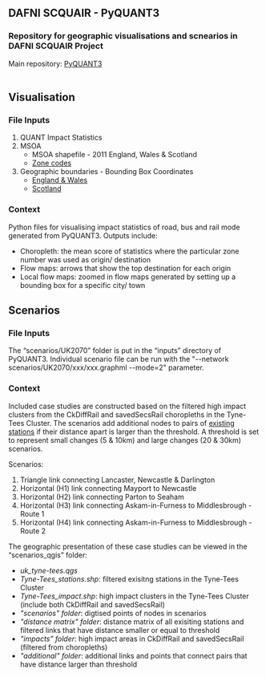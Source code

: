 ## DAFNI SCQUAIR - PyQUANT3
### Repository for geographic visualisations and scnearios in DAFNI SCQUAIR Project
Main repository: [PyQUANT3](https://github.com/maptube/PyQUANT3) <br />
<br />

## Visualisation ##
### File Inputs ###
1. QUANT Impact Statistics 
2. MSOA
    - MSOA shapefile - 2011 England, Wales & Scotland 
    - [Zone codes](https://osf.io/x2gbn/)
3. Geographic boundaries - Bounding Box Coordinates 
    - [England & Wales](https://geoportal.statistics.gov.uk/datasets/980da620a0264647bd679642f96b42c1/explore?location=54.403370%2C-0.937795%2C7.22)
    - [Scotland](https://www.nrscotland.gov.uk/statistics-and-data/geography/our-products/settlements-and-localities-dataset/settlements-and-localities-digital-boundaries)

### Context ###
Python files for visualising impact statistics of road, bus and rail mode generated from PyQUANT3. Outputs include: 
- Choropleth: the mean score of statistics where the particular zone number was used as origin/ destination
- Flow maps: arrows that show the top destination for each origin
- Local flow maps: zoomed in flow maps generated by setting up a bounding box for a specific city/ town

## Scenarios ##
### File Inputs ###
The “scenarios/UK2070” folder is put in the “inputs” directory of PyQUANT3. Individual scenario file can be run with the "--network scenarios/UK2070/xxx/xxx.graphml --mode=2" parameter.

### Context ###
Included case studies are constructed based on the filtered high impact clusters from the CkDiffRail and savedSecsRail choropleths in the Tyne-Tees Cluster. The scenarios add additional nodes to pairs of [existing stations](https://github.com/davwheat/uk-railway-stations) if their distance apart is larger than the threshold. A threshold is set to represent small changes (5 & 10km) and large changes (20 & 30km) scenarios. 

Scenarios:
1. Triangle link connecting Lancaster, Newcastle & Darlington
2. Horizontal (H1) link connecting Mayport to Newcastle
3. Horizontal (H2) link connecting Parton to Seaham
4. Horizontal (H3) link connecting Askam-in-Furness to Middlesbrough - Route 1
5. Horizontal (H4) link connecting Askam-in-Furness to Middlesbrough - Route 2

The geographic presentation of these case studies can be viewed in the “scenarios_qgis” folder:
- _uk_tyne-tees.qgs_
- _Tyne-Tees_stations.shp_: filtered exisitng stations in the Tyne-Tees Cluster
- _Tyne-Tees_impact.shp_: high impact clusters in the Tyne-Tees Cluster (include both CkDiffRail and savedSecsRail)
- _"scenarios" folder_: digtised points of nodes in scenarios 
- _"distance matrix" folder_: distance matrix of all exisiting stations and filtered links that have distance smaller or equal to threshold
- _"impacts" folder_: high impact areas in CkDiffRail and savedSecsRail (filtered from choropleths)
- _"additional" folder_: additional links and points that connect pairs that have distance larger than threshold 

